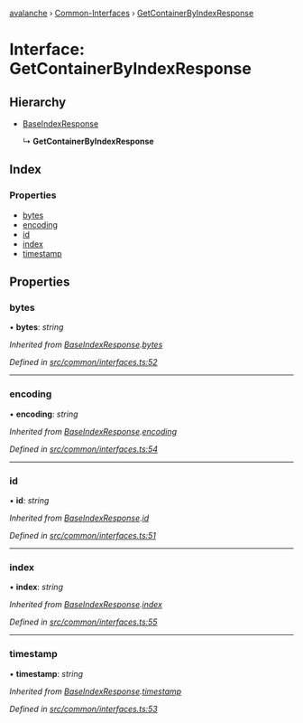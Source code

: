 [avalanche](../README.md) › [Common-Interfaces](../modules/common_interfaces.md) › [GetContainerByIndexResponse](common_interfaces.getcontainerbyindexresponse.md)

# Interface: GetContainerByIndexResponse

## Hierarchy

* [BaseIndexResponse](common_interfaces.baseindexresponse.md)

  ↳ **GetContainerByIndexResponse**

## Index

### Properties

* [bytes](common_interfaces.getcontainerbyindexresponse.md#bytes)
* [encoding](common_interfaces.getcontainerbyindexresponse.md#encoding)
* [id](common_interfaces.getcontainerbyindexresponse.md#id)
* [index](common_interfaces.getcontainerbyindexresponse.md#index)
* [timestamp](common_interfaces.getcontainerbyindexresponse.md#timestamp)

## Properties

###  bytes

• **bytes**: *string*

*Inherited from [BaseIndexResponse](common_interfaces.baseindexresponse.md).[bytes](common_interfaces.baseindexresponse.md#bytes)*

*Defined in [src/common/interfaces.ts:52](https://github.com/ava-labs/avalanchejs/blob/1a2866a/src/common/interfaces.ts#L52)*

___

###  encoding

• **encoding**: *string*

*Inherited from [BaseIndexResponse](common_interfaces.baseindexresponse.md).[encoding](common_interfaces.baseindexresponse.md#encoding)*

*Defined in [src/common/interfaces.ts:54](https://github.com/ava-labs/avalanchejs/blob/1a2866a/src/common/interfaces.ts#L54)*

___

###  id

• **id**: *string*

*Inherited from [BaseIndexResponse](common_interfaces.baseindexresponse.md).[id](common_interfaces.baseindexresponse.md#id)*

*Defined in [src/common/interfaces.ts:51](https://github.com/ava-labs/avalanchejs/blob/1a2866a/src/common/interfaces.ts#L51)*

___

###  index

• **index**: *string*

*Inherited from [BaseIndexResponse](common_interfaces.baseindexresponse.md).[index](common_interfaces.baseindexresponse.md#index)*

*Defined in [src/common/interfaces.ts:55](https://github.com/ava-labs/avalanchejs/blob/1a2866a/src/common/interfaces.ts#L55)*

___

###  timestamp

• **timestamp**: *string*

*Inherited from [BaseIndexResponse](common_interfaces.baseindexresponse.md).[timestamp](common_interfaces.baseindexresponse.md#timestamp)*

*Defined in [src/common/interfaces.ts:53](https://github.com/ava-labs/avalanchejs/blob/1a2866a/src/common/interfaces.ts#L53)*
